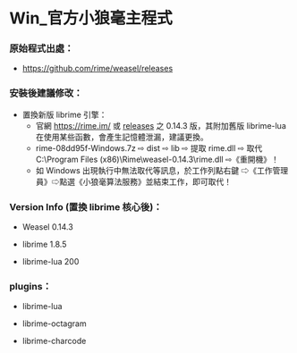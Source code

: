 # Win_官方小狼毫主程式

### 原始程式出處：

- https://github.com/rime/weasel/releases

### 安裝後建議修改：
    
- 置換新版 librime 引擎：
    - 官網 https://rime.im/ 或 [releases](https://github.com/rime/weasel/releases) 之 0.14.3 版，其附加舊版 librime-lua 在使用某些函數，會產生記憶體泄漏，建議更換。
    - rime-08dd95f-Windows.7z ⇨ dist ⇨ lib ⇨ 提取 rime.dll ⇨ 取代 C:\Program Files (x86)\Rime\weasel-0.14.3\rime.dll ⇨《重開機》！
    - 如 Windows 出現執行中無法取代等訊息，於工作列點右鍵 ⇨《工作管理員》⇨點選《小狼毫算法服務》並結束工作，即可取代！

### Version Info (置換 librime 核心後)：

- Weasel 0.14.3

- librime 1.8.5

- librime-lua 200

### plugins：

- librime-lua

- librime-octagram

- librime-charcode


